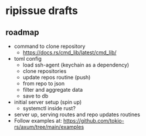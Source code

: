 # ripissue drafts

## roadmap

- command to clone repository
  - https://docs.rs/cmd_lib/latest/cmd_lib/
- toml config
  - load ssh-agent (keychain as a dependency)
  - clone repositories
  - update repos routine (push)
  - from repo to json
  - filter and aggregate data
  - save to db
- initial server setup (spin up)
  - systemctl inside rust?
- server up, serving routes and repo updates routines
- Follow examples at: https://github.com/tokio-rs/axum/tree/main/examples
